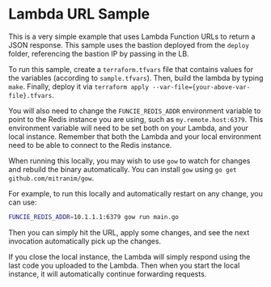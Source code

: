 # Lambda URL Sample

This is a very simple example that uses Lambda Function URLs to return a JSON response.
This sample uses the bastion deployed from the `deploy` folder, referencing the bastion IP by passing in the LB.

To run this sample, create a `terraform.tfvars` file that contains values for the variables (according to `sample.tfvars`).
Then, build the lambda by typing `make`.
Finally, deploy it via `terraform apply --var-file={your-above-var-file}.tfvars`.

You will also need to change the `FUNCIE_REDIS_ADDR` environment variable to point to the
Redis instance you are using, such as `my.remote.host:6379`. This environment variable
will need to be set both on your Lambda, and your local instance.
Remember that both the Lambda and your local environment need to be able to connect to the
Redis instance.

When running this locally, you may wish to use `gow` to watch for changes and rebuild
the binary automatically. You can install `gow` using `go get github.com/mitranim/gow`.

For example, to run this locally and automatically restart on any change, you can use:

```bash
FUNCIE_REDIS_ADDR=10.1.1.1:6379 gow run main.go
```

Then you can simply hit the URL, apply some changes, and see the next invocation automatically
pick up the changes.

If you close the local instance, the Lambda will simply respond using the last code you uploaded
to the Lambda. Then when you start the local instance, it will automatically continue forwarding
requests.

